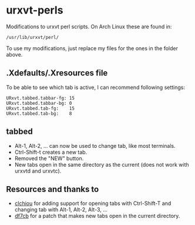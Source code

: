 # urxvt-perls

Modifications to urxvt perl scripts. On Arch Linux these are found in:

    /usr/lib/urxvt/perl/

To use my modifications, just replace my files for the ones in the folder above.

## .Xdefaults/.Xresources file

To be able to see which tab is active, I can recommend following settings:

    URxvt.tabbed.tabbar-fg: 15
    URxvt.tabbed.tabbar-bg: 0
    URxvt.tabbed.tab-fg:    15
    URxvt.tabbed.tab-bg:    8

## tabbed

* Alt-1, Alt-2, ... can now be used to change tab, like most terminals.
* Ctrl-Shift-t creates a new tab.
* Removed the "NEW" button.
* New tabs open in the same directory as the current (does not work with urxvtd and urxvtc).

## Resources and thanks to

- [clchiou](https://github.com/clchiou/urxvt-config) for adding support for opening tabs with Ctrl-Shift-T and changing tab with Alt-1, Alt-2, Alt-3, ...
- [df7cb](https://www.df7cb.de/blog/2014/New_urxvt_tab_in_current_directory.html) for a patch that makes new tabs open in the current directory.
